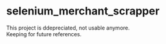 # selenium_merchant_scrapper

This project is ddepreciated, not usable anymore. <br>
Keeping for future references.
